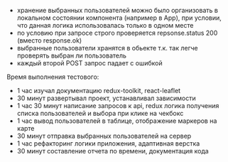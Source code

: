 - хранение выбранных пользователей можно было организовать в локальном состоянии компонента (например в App), при условии, что данная логика использовалась только в одном месте
- по условию при запросе строго проверяется repsonse.status 200 (вместо response.ok)
- выбранные пользователи хранятся в обьекте т.к. так легче проверять выбран ли пользователь
- каждый второй POST запрос падает с ошибкой

Время выполнения тестового:

- 1 час изучал документацию redux-toolkit, react-leaflet
- 30 минут развертывал проект, устанавливал зависимости
- 1 час 30 минут написание запросов к api, redux логика получения списка пользователей и выбора при клике на чекбокс
- 1 час вывод пользователей в таблице, отображение маркеров на карте
- 30 минут отправка выбранных пользователей на сервер
- 1 час рефакторинг логики приложения, адаптивная верстка
- 30 минут составление отчета по времени, документация кода
